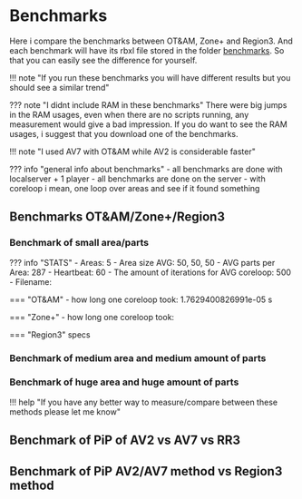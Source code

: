 # Benchmarks
Here i compare the benchmarks between OT&AM, Zone+ and Region3. And each benchmark will have its rbxl file stored in the folder [benchmarks](https://github.com/VerdommeMan/OT-AM/tree/master/Benchmarks). So that you can easily see the difference for yourself.

!!! note "If you run these benchmarks you will have different results but you should see a similar trend"

??? note "I didnt include RAM in these benchmarks"
    There were big jumps in the RAM usages, even when there are no scripts running, any measurement would give a bad impression.
    If you do want to see the RAM usages, i suggest that you download one of the benchmarks.

!!! note "I used AV7 with OT&AM while AV2 is considerable faster"

??? info "general info about benchmarks"
    - all benchmarks are done with localserver + 1 player
    - all benchmarks are done on the server
    - with coreloop i mean, one loop over areas and see if it found something

## Benchmarks OT&AM/Zone+/Region3

### Benchmark of small area/parts

??? info "STATS"
    - Areas: 5
    - Area size AVG: 50, 50, 50
    - AVG parts per Area: 287
    - Heartbeat: 60
    - The amount of iterations for AVG coreloop: 500 
    - Filename: 

=== "OT&AM"
    - how long one coreloop took: 1.7629400826991e-05 s

=== "Zone+"
    - how long one coreloop took:

=== "Region3"
    specs


### Benchmark of medium area and medium amount of parts

### Benchmark of huge area and huge amount of parts

!!! help "If you have any better way to measure/compare between these methods please let me know"

## Benchmark of PiP of AV2 vs AV7 vs RR3

## Benchmark of PiP AV2/AV7 method vs Region3 method


